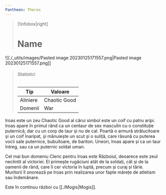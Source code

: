 ```yaml
---
Pantheon: Theros
---
```

> [!infobox|right]
> # Name
![[./_utils/images/Pasted image 20230125171557.png|Pasted image 20230125171557.png]]
> ###### Statistici
> | Tip |  Valoare |
> | ---- | ---- |
> | Aliniere | Chaotic Good |
> | Domenii | War |

Iroas este un zeu Chaotic Good al cărui simbol este un coif cu patru aripi. Iroas apare în primul rând ca un centaur de sex masculin cu o constituție puternică, dar cu un corp de taur și nu de cal. Poartă o armură strălucitoare și un coif înaripat, și mânuiește un scut și o suliță, care răsună cu puterea vocii sale puternice, bubuitoare, de bariton. Uneori, Iroas apare și ca un taur întreg, sau ca un puternic soldat uman.

Cel mai bun domeniu Cleric pentru Iroas este Războiul, deoarece este zeul neclintit al victoriei. El primește rugăciuni atât de la soldați, cât și de la oamenii de rând, care îi cer victoria în luptă, precum și curaj și tărie. Muritorii îl onorează pe Iroas prin realizarea unor fapte mărețe de atletism sau îndemânare.

Este în continuu război cu [[./Mogis|Mogis]].
